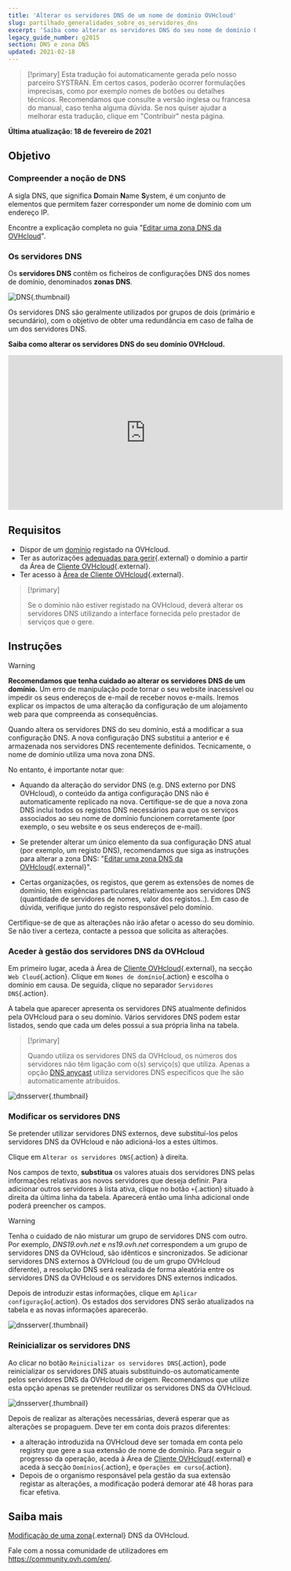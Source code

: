 ```yaml
---
title: 'Alterar os servidores DNS de um nome de domínio OVHcloud'
slug: partilhado_generalidades_sobre_os_servidores_dns
excerpt: 'Saiba como alterar os servidores DNS do seu nome de domínio OVHcloud'
legacy_guide_number: g2015
section: DNS e zona DNS
updated: 2021-02-18
---
```


> [!primary]
> Esta tradução foi automaticamente gerada pelo nosso parceiro SYSTRAN. Em certos casos, poderão ocorrer formulações imprecisas, como por exemplo nomes de botões ou detalhes técnicos. Recomendamos que consulte a versão inglesa ou francesa do manual, caso tenha alguma dúvida. Se nos quiser ajudar a melhorar esta tradução, clique em "Contribuir" nesta página.

**Última atualização: 18 de fevereiro de 2021**

## Objetivo

### Compreender a noção de DNS

A sigla DNS, que significa **D**omain **N**ame **S**ystem, é um conjunto de elementos que permitem fazer corresponder um nome de domínio com um endereço IP.

Encontre a explicação completa no guia "[Editar uma zona DNS da OVHcloud](../alojamento_partilhado_como_editar_a_minha_zona_dns/#understanddns)".

### Os servidores DNS

Os **servidores DNS** contêm os ficheiros de configurações DNS dos nomes de domínio, denominados **zonas DNS**.

![DNS](images/dnsserver.png){.thumbnail}

Os servidores DNS são geralmente utilizados por grupos de dois (primário e secundário), com o objetivo de obter uma redundância em caso de falha de um dos servidores DNS.

**Saiba como alterar os servidores DNS do seu domínio OVHcloud.**

<iframe width="560" height="315" src="https://www.youtube-nocookie.com/embed/BvrUi26ShzI" frameborder="0" allow="accelerometer; autoplay; clipboard-write; encrypted-media; gyroscope; picture-in-picture" allowfullscreen></iframe>

## Requisitos

- Dispor de um [domínio](https://www.ovhcloud.com/pt/domains/) registado na OVHcloud.
- Ter as autorizações [adequadas para gerir](https://docs.ovh.com/pt/customer/gestao_dos_contactos/){.external} o domínio a partir da Área de [Cliente OVHcloud](https://www.ovh.com/auth/?action=gotomanager&from=https://www.ovh.pt/&ovhSubsidiary=pt){.external}.
- Ter acesso à [Área de Cliente OVHcloud](https://www.ovh.com/auth/?action=gotomanager&from=https://www.ovh.pt/&ovhSubsidiary=pt){.external}.

> [!primary]
>
> Se o domínio não estiver registado na OVHcloud, deverá alterar os servidores DNS utilizando a interface fornecida pelo prestador de serviços que o gere.

## Instruções

> [!warning]
>
> **Recomendamos que tenha cuidado ao alterar os servidores DNS de um domínio.** Um erro de manipulação pode tornar o seu website inacessível ou impedir os seus endereços de e-mail de receber novos e-mails. Iremos explicar os impactos de uma alteração da configuração de um alojamento web para que compreenda as consequências.

Quando altera os servidores DNS do seu domínio, está a modificar a sua configuração DNS. A nova configuração DNS substitui a anterior e é armazenada nos servidores DNS recentemente definidos. Tecnicamente, o nome de domínio utiliza uma nova zona DNS.

No entanto, é importante notar que:

- Aquando da alteração do servidor DNS (e.g. DNS externo por DNS OVHcloud), o conteúdo da antiga configuração DNS não é automaticamente replicado na nova. Certifique-se de que a nova zona DNS inclui todos os registos DNS necessários para que os serviços associados ao seu nome de domínio funcionem corretamente (por exemplo, o seu website e os seus endereços de e-mail).

- Se pretender alterar um único elemento da sua configuração DNS atual (por exemplo, um registo DNS), recomendamos que siga as instruções para alterar a zona DNS: "[Editar uma zona DNS da OVHcloud](../alojamento_partilhado_como_editar_a_minha_zona_dns/){.external}".

- Certas organizações, os registos, que gerem as extensões de nomes de domínio, têm exigências particulares relativamente aos servidores DNS (quantidade de servidores de nomes, valor dos registos..). Em caso de dúvida, verifique junto do registo responsável pelo domínio.

Certifique-se de que as alterações não irão afetar o acesso do seu domínio. Se não tiver a certeza, contacte a pessoa que solicita as alterações.

### Aceder à gestão dos servidores DNS da OVHcloud

Em primeiro lugar, aceda à Área de [Cliente OVHcloud](https://www.ovh.com/auth/?action=gotomanager&from=https://www.ovh.pt/&ovhSubsidiary=pt){.external}, na secção `Web Cloud`{.action}. Clique em `Nomes de domínio`{.action} e escolha o domínio em causa. De seguida, clique no separador `Servidores DNS`{.action}.

A tabela que aparecer apresenta os servidores DNS atualmente definidos pela OVHcloud para o seu domínio. Vários servidores DNS podem estar listados, sendo que cada um deles possui a sua própria linha na tabela.

> [!primary]
>
> Quando utiliza os servidores DNS da OVHcloud, os números dos servidores não têm ligação com o(s) serviço(s) que utiliza. Apenas a opção [DNS anycast](https://www.ovhcloud.com/pt/domains/options/dns-anycast/) utiliza servidores DNS específicos que lhe são automaticamente atribuídos.

![dnsserver](images/edit-dns-server-ovh-step1.png){.thumbnail}

### Modificar os servidores DNS

Se pretender utilizar servidores DNS externos, deve substituí-los pelos servidores DNS da OVHcloud e não adicioná-los a estes últimos.

Clique em `Alterar os servidores DNS`{.action} à direita.

Nos campos de texto, **substitua** os valores atuais dos servidores DNS pelas informações relativas aos novos servidores que deseja definir. Para adicionar outros servidores à lista ativa, clique no botão `+`{.action} situado à direita da última linha da tabela. Aparecerá então uma linha adicional onde poderá preencher os campos.

> [!warning]
>
> Tenha o cuidado de não misturar um grupo de servidores DNS com outro.
> Por exemplo, _DNS19.ovh.net_ e _ns19.ovh.net_ correspondem a um grupo de servidores DNS da OVHcloud, são idênticos e sincronizados. Se adicionar servidores DNS externos à OVHcloud (ou de um grupo OVHcloud diferente), a resolução DNS será realizada de forma aleatória entre os servidores DNS da OVHcloud e os servidores DNS externos indicados.

Depois de introduzir estas informações, clique em `Aplicar configuração`{.action}. Os estados dos servidores DNS serão atualizados na tabela e as novas informações aparecerão.

![dnsserver](images/edit-dns-server-ovh-step2.png){.thumbnail}

### Reinicializar os servidores DNS

Ao clicar no botão `Reinicializar os servidores DNS`{.action}, pode reinicializar os servidores DNS atuais substituindo-os automaticamente pelos servidores DNS da OVHcloud de origem. Recomendamos que utilize esta opção apenas se pretender reutilizar os servidores DNS da OVHcloud.

![dnsserver](images/edit-dns-server-ovh-step3.png){.thumbnail}

Depois de realizar as alterações necessárias, deverá esperar que as alterações se propaguem. Deve ter em conta dois prazos diferentes:

- a alteração introduzida na OVHcloud deve ser tomada em conta pelo registry que gere a sua extensão de nome de domínio. Para seguir o progresso da operação, aceda à Área de [Cliente OVHcloud](https://www.ovh.com/auth/?action=gotomanager&from=https://www.ovh.pt/&ovhSubsidiary=pt){.external} e aceda à secção `Domínios`{.action}, e `Operações em curso`{.action}.
- Depois de o organismo responsável pela gestão da sua extensão registar as alterações, a modificação poderá demorar até 48 horas para ficar efetiva.

## Saiba mais

[ Modificação de uma zona](../alojamento_partilhado_como_editar_a_minha_zona_dns/){.external} DNS da OVHcloud.

Fale com a nossa comunidade de utilizadores em <https://community.ovh.com/en/>.
